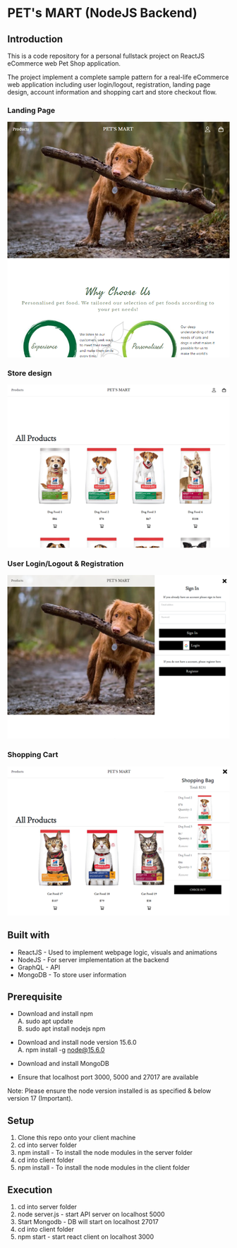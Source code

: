 # PET's MART (NodeJS Backend)

## Introduction
This is a code repository for a personal fullstack project on ReactJS eCommerce web Pet Shop application.

The project implement a complete sample pattern for a real-life eCommerce web application including user login/logout, registration, landing page design, account information and shopping cart and store checkout flow.

### Landing Page
![img.png](img.png)

### Store design
![img_1.png](img_1.png)

### User Login/Logout & Registration
![img_2.png](img_2.png)

### Shopping Cart
![img_3.png](img_3.png)

## Built with
- ReactJS - Used to implement webpage logic, visuals and animations
- NodeJS - For server implementation at the backend
- GraphQL - API
- MongoDB - To store user information

## Prerequisite
- Download and install npm  
    A. sudo apt update\
    B. sudo apt install nodejs npm

- Download and install node version 15.6.0\
    A. npm install -g node@15.6.0

- Download and install MongoDB 

- Ensure that localhost port 3000, 5000 and 27017 are available

Note: Please ensure the node version installed is as specified & below version 17 (Important).

## Setup

1. Clone this repo onto your client machine
2. cd into server folder
3. npm install - To install the node modules in the server folder
4. cd into client folder
5. npm install - To install the node modules in the client folder

## Execution 

1. cd into server folder
2. node server.js - start API server on localhost 5000
3. Start Mongodb - DB will start on localhost 27017
4. cd into client folder
5. npm start - start react client on localhost 3000



